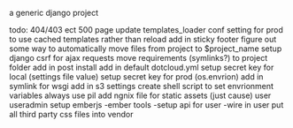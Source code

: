 a generic django project


todo:
  404/403 ect
  500 page
  update templates_loader conf setting for prod to use cached templates rather than reload
  add in sticky footer
  figure out some way to automatically move files from project to $project_name
  setup django csrf for ajax requests
  move requirements (symlinks?) to project folder
  add in post install
  add in default dotcloud.yml
  setup secret key for local (settings file value)
  setup secret key for prod  (os.envrion)
  add in symlink for wsgi
  add in s3 settings
  create shell script to set envrionment variables
  always use pil
  add ngnix file for static assets (just cause)
  user useradmin
  setup emberjs
     -ember tools
     -setup api for user
     -wire in user
  put all third party css files into vendor
